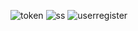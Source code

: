 ![token](https://github.com/user-attachments/assets/38c39dad-54be-4c86-99a7-6f956a1956de)
![ss](https://github.com/user-attachments/assets/3edf2eb8-dedb-4908-997a-1586dfb79ea5)
![userregister](https://github.com/user-attachments/assets/172a4240-eba9-46e8-b223-717652410fba)
